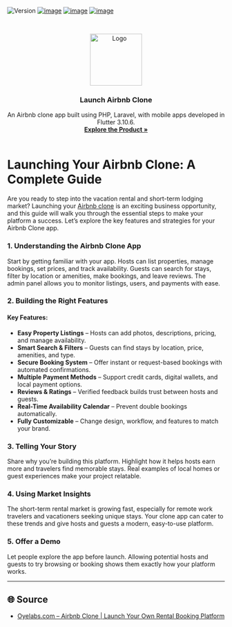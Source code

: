 ![Version](https://img.shields.io/badge/version-8.7-blue.svg?cacheSeconds=2592000)
[![image](https://img.shields.io/badge/Twitter-1DA1F2?style=for-the-badge&logo=twitter&logoColor=white)](https://twitter.com/oyelabs?lang=en)
[![image](https://img.shields.io/badge/Instagram-E4405F?style=for-the-badge&logo=instagram&logoColor=white)](https://www.instagram.com/myoyelabs/)
[![image](https://img.shields.io/badge/YouTube-FF0000?style=for-the-badge&logo=youtube&logoColor=white)](https://youtube.com/@oyelabs9119?si=jpMaBUfNigpVCjuf)

<!-- PROJECT LOGO -->
<br />
<p align="center">
  <a href="https://oyelabs.com/airbnb-clone/">
    <img src="https://oyelabs.com/wp-content/uploads/2023/05/UberEats-Clone.png" alt="Logo" width="120" height="120">
  </a>

  <h3 align="center">Launch Airbnb Clone</h3>

  <p align="center">
An Airbnb clone app built using PHP, Laravel, with mobile apps developed in Flutter 3.10.6.
    <br />
    <a href="https://oyelabs.com/airbnb-clone/"><strong>Explore the Product »</strong></a>
    <br />
    <br />

# Launching Your Airbnb Clone: A Complete Guide

Are you ready to step into the vacation rental and short-term lodging market? Launching your [Airbnb clone](https://oyelabs.com/airbnb-clone/) is an exciting business opportunity, and this guide will walk you through the essential steps to make your platform a success. Let’s explore the key features and strategies for your Airbnb Clone app.

### 1. Understanding the Airbnb Clone App

Start by getting familiar with your app. Hosts can list properties, manage bookings, set prices, and track availability. Guests can search for stays, filter by location or amenities, make bookings, and leave reviews. The admin panel allows you to monitor listings, users, and payments with ease.

### 2. Building the Right Features

#### Key Features:

- **Easy Property Listings** – Hosts can add photos, descriptions, pricing, and manage availability.  
- **Smart Search & Filters** – Guests can find stays by location, price, amenities, and type.  
- **Secure Booking System** – Offer instant or request-based bookings with automated confirmations.  
- **Multiple Payment Methods** – Support credit cards, digital wallets, and local payment options.  
- **Reviews & Ratings** – Verified feedback builds trust between hosts and guests.  
- **Real-Time Availability Calendar** – Prevent double bookings automatically.  
- **Fully Customizable** – Change design, workflow, and features to match your brand.  

### 3. Telling Your Story

Share why you’re building this platform. Highlight how it helps hosts earn more and travelers find memorable stays. Real examples of local homes or guest experiences make your project relatable.

### 4. Using Market Insights

The short-term rental market is growing fast, especially for remote work travelers and vacationers seeking unique stays. Your clone app can cater to these trends and give hosts and guests a modern, easy-to-use platform.

### 5. Offer a Demo

Let people explore the app before launch. Allowing potential hosts and guests to try browsing or booking shows them exactly how your platform works.

---

## 🌐 Source

- [Oyelabs.com – Airbnb Clone | Launch Your Own Rental Booking Platform](https://oyelabs.com/airbnb-clone/)
